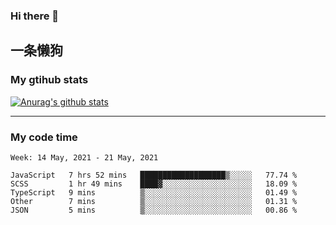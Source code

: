 ### Hi there 👋

## 一条懒狗
<!--
**kiss-me-quickly/kiss-me-quickly** is a ✨ _special_ ✨ repository because its `README.md` (this file) appears on your GitHub profile.

Here are some ideas to get you started:

- 🔭 I’m currently working on ...
- 🌱 I’m currently learning ...
- 👯 I’m looking to collaborate on ...
- 🤔 I’m looking for help with ...
- 💬 Ask me about ...
- 📫 How to reach me: ...
- 😄 Pronouns: ...
- ⚡ Fun fact: ...
-->


### My gtihub stats

[![Anurag's github stats](https://github-readme-stats.vercel.app/api?username=kiss-me-quickly)](https://github.com/anuraghazra/github-readme-stats)

***

### My code time

<!--START_SECTION:waka-->
```text
Week: 14 May, 2021 - 21 May, 2021

JavaScript   7 hrs 52 mins   ███████████████████▒░░░░░   77.74 % 
SCSS         1 hr 49 mins    ████▓░░░░░░░░░░░░░░░░░░░░   18.09 % 
TypeScript   9 mins          ▒░░░░░░░░░░░░░░░░░░░░░░░░   01.49 % 
Other        7 mins          ▒░░░░░░░░░░░░░░░░░░░░░░░░   01.31 % 
JSON         5 mins          ▒░░░░░░░░░░░░░░░░░░░░░░░░   00.86 % 
```
<!--END_SECTION:waka-->
